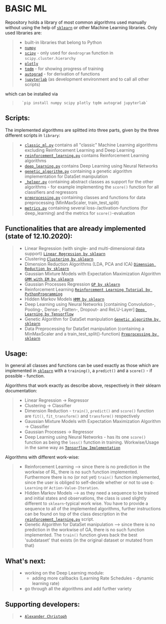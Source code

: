# BASIC ML

Repository holds a library of most common algorithms used manually without using the help of <a href="https://scikit-learn.org/stable/" target="_blank">`sklearn`</a> or other Machine Learning libraries.
Only used libraries are:
>   - built-in libraries that belong to Python
>   - <a href="https://numpy.org/" target="_blank">`numpy`</a>
>   - <a href="https://docs.scipy.org/doc/scipy/reference/index.html" target="_blank">`scipy`</a> - only used for `dendrogram` function in `scipy.cluster.hierarchy`
>   - <a href="https://plotly.com/" target="_blank">`plotly`</a>
>   - <a href="https://github.com/tqdm/tqdm" target="_blank">`tqdm`</a> - for showing progress of training
>   - <a href="https://github.com/HIPS/autograd" target="_blank">`autograd`</a> - for derivation of functions
>   - <a href="https://jupyterlab.readthedocs.io/en/stable/" target="_blank">`jupyterlab`</a> (as development environment and to call all other scripts)

which can be installed via
>       `pip install numpy scipy plotly tqdm autograd jupyterlab`

## Scripts:
The implemented algorithms are splitted into three parts, given by the three different scripts in `library`:
>   - <a href="library/classic_ml.py" target="_blank">`classic_ml.py`</a> contains all "classic" Machine Learning algorithms excluding Reinforcement Learning and Deep Learning
>   - <a href="library/reinforcement_learning.py" target="_blank">`reinforcement_learning.py`</a> contains Reinforcement Learning algorithms
>   - <a href="library/deep_learning.py" target="_blank">`deep_learning.py`</a> contains Deep Learning using Neural Networks
>   - <a href="library/genetic_algorithm.py" target="_blank">`genetic_algorithm.py`</a> containing a genetic algorithm implementation for DataSet manipulation
>   - <a href="library/_helper.py" target="_blank">`_helper.py`</a> containing abstract classes as support for the other algorithms - for example implementing the `score()` function for all classifiers and regressors
>   - <a href="library/preprocessing.py" target="_blank">`preprocessing.py`</a> containing classes and functions for data preprocessing (MinMaxScaler, train_test_split)
>   - <a href="library/metrics.py" target="_blank">`metrics.py`</a> containing several loss-/activation-functions (for deep_learning) and the metrics for `score()`-evaluation

## Functionalities that are already implemented (state of 12.10.2020):
>   - Linear Regression (with single- and multi-dimensional data support) <a href="https://scikit-learn.org/stable/modules/generated/sklearn.linear_model.LinearRegression.html" target="_blank">`Linear Regression by sklearn`</a>
>   - Clustering <a href="https://scikit-learn.org/stable/modules/clustering.html" target="_blank">`Clustering by sklearn`</a>
>   - Dimension Reduction Algorithms (LDA, PCA and ICA) <a href="https://scikit-learn.org/stable/modules/unsupervised_reduction.html" target="_blank">`Dimension Reduction by sklearn`</a>
>   - Gaussian Mixture Models with Expectation Maximization Algorithm <a href="https://scikit-learn.org/stable/modules/generated/sklearn.mixture.GaussianMixture.html" target="_blank">`GMM with EM by sklearn`</a>
>   - Gaussian Processes Regression <a href="https://scikit-learn.org/stable/modules/generated/sklearn.gaussian_process.GaussianProcessRegressor.html" target="_blank">`GP by sklearn`</a>
>   - Reinforcement Learning <a href="https://pythonprogramming.net/q-learning-reinforcement-learning-python-tutorial/" target="_blank">`Reinforcement Learning Tutorial by PythonProgramming`</a>
>   - Hidden Markov Models <a href="http://scikit-learn.sourceforge.net/stable/modules/hmm.html" target="_blank">`HMM by sklearn`</a>
>   - Deep Learning using Neural Networks [containing Convolution-, Pooling-, Dense-, Flatten-, Dropout- and ReLU-Layer] <a href="https://www.tensorflow.org/tutorials/keras/classification" target="_blank">`Deep Learning by Tensorflow`</a>
>   - Genetic Algorithm for DataSet manipulation <a href=https://pypi.org/project/sklearn-genetic/ target="_blank">`Genetic algorithm by sklearn`</a>
>   - Data Preprocessing for DataSet manipulation (containing a MinMaxScaler and a train_test_split()-function) <a href=https://scikit-learn.org/stable/modules/preprocessing.html target="_blank">`Preprocessing by sklearn`</a>

## Usage:
In general all classes and functions can be used exactly as those which are implemented in <a href="https://scikit-learn.org/stable/" target="_blank">`sklearn`</a> with a `training()`, a `predict()` and a `score()` - if possible - function.

Algorithms that work exactly as describe above, respectively in their sklearn documentation:
>   - Linear Regression -> Regressor
>   - Clustering -> Classifier
>   - Dimension Reduction - `train()`, `predict()` and `score()` function are `fit()`, `fit_transform()` and `transform()` respectively
>   - Gaussian Mixture Models with Expectation Maximization Algorithm -> Classifier
>   - Gaussian Processes -> Regressor
>   - Deep Learning using Neural Networks - has its one `score()` function as being the `loss()` function in training. Workwise/Usage in the same way as <a href=https://www.tensorflow.org/ target="_blank">`Tensorflow Implementation`</a> 

Algorithms with different work-wise:
>   - Reinforcement Learning --> since there is no prediction in the workwise of RL, there is no such function implemented. Furthermore there is no (or not yet) `train()` function implemented, since the user is obliged to self-decide whether or not to use `Q-Learning` or `Action-Value-Iteration`.
>   - Hidden Markov Models --> as they need a sequence to be trained and initial states and observations, the class is used slightly different to `sklearn`-typical work wise. You have to provide a sequence to all of the implemented algorithms, further instructions can be found on top of the class description in the <a href="library/reinforcement_learning.py" target="_blank">`reinforcement_learning.py`</a> script.
>   - Genetic Algorithm for DataSet manipulation --> since there is no prediction in the workwise of GA, there is no such function implemented. The `train()` function gives back the best 'subdataset' that exists (in the original dataset or mutated from that)

## What's next:

>   - working on the Deep Learning module:
>       - adding more callbacks (Learning Rate Schedules - dynamic learning rate)
>   - go through all the algorithms and add further variety

## Supporting developers:
> -   <a href="https://github.com/papstchaka" target="_blank">`Alexander Christoph`</a>